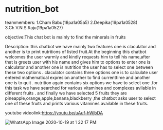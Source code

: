 # nutrition_bot
teammembers: 1.Cham Babu(18pa1a05a5) 2.Deepika(19pa1a0528) 3.Ch.V.N.S.Raju(19pa1a0527)

objective:This chat bot is mainly to find the minerals in fruits

Description: this chatbot we have mainly two features one is claculator and another is to print nutritions of listed fruit.At the beginning this chatbot welcomes the user warmly and kindly requests him to tell his name,after that is greets user with his name and gives him to options to enter one is calculator and another one is nutrition the user has to select one between these two options . claculator contains three options one is to calculate user entered mathematical expresion another to find currenttime and another one is to quit . nutrition again contains six options we have to select one .for this task we have searched for various vitamines and complexes avilable in different fruits . and finally we have selected 5 fruits they are pineapple,orange,apple,banana,blackberry ,the chatbot asks user to select one of these fruits and prints various vitamines available in these fruits.

youtube videolink:https://youtu.be/uAuf-hWjbDA

![WhatsApp Image 2020-10-19 at 1 32 17 PM](https://user-images.githubusercontent.com/72690225/96463133-02dc4c00-1244-11eb-8ffc-aae1cc44f9af.jpeg)
